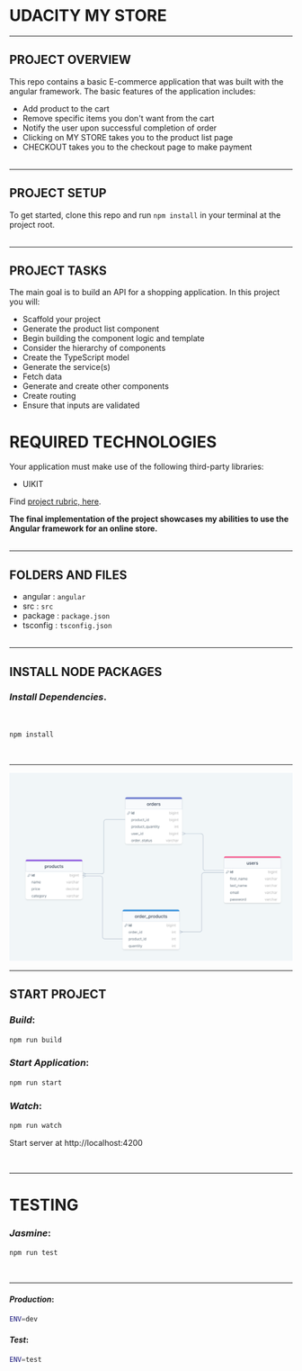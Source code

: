 # UDACITY MY STORE

---
## PROJECT OVERVIEW

This repo contains a basic E-commerce application that was built with the angular framework. The basic features of the application includes:
* Add product to the cart
* Remove specific items you don't want from the cart
* Notify the user upon successful completion of order
* Clicking on MY STORE takes you to the product list page
* CHECKOUT takes you to the checkout page to make payment
<br/><br/>

---

## PROJECT SETUP

To get started, clone this repo and run `npm install` in your terminal at the project root.
<br/><br/>

---

## PROJECT TASKS

The main goal is to build an API for a shopping application. In this project you will:
* Scaffold your project
* Generate the product list component
* Begin building the component logic and template
* Consider the hierarchy of components
* Create the TypeScript model
* Generate the service(s)
* Fetch data
* Generate and create other components
* Create routing
* Ensure that inputs are validated

# REQUIRED TECHNOLOGIES
Your application must make use of the following third-party libraries:
- UIKIT

Find [project rubric, here](https://review.udacity.com/#!/rubrics/3069/view).

**The final implementation of the project showcases my abilities to use the Angular framework for an online store.**
<br/><br/>

---
## FOLDERS AND FILES
* angular :  `angular`
* src : `src`
* package : `package.json`
* tsconfig : `tsconfig.json`
<br/><br/>

---
## INSTALL NODE PACKAGES

### _Install Dependencies_. 
<br/>

```bash
npm install
```
<br/>

---



![](<https://github.com/devkofi/udacity-store-front/blob/master/schema.png>)


---
## START PROJECT

### _Build_:  
```bash
npm run build
```

### _Start Application_:  
```bash
npm run start
```

### _Watch_:  
```bash
npm run watch
```


Start server at http://localhost:4200

<br/>

---


# TESTING

### _Jasmine_:  
```bash
npm run test
```
<br/>

---


#### _Production_:  
```bash
ENV=dev
```
#### _Test_:  
```bash
ENV=test
```
<br/><br/>